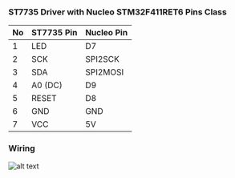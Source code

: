 ### ST7735 Driver with Nucleo STM32F411RET6 Pins Class 

|No| ST7735 Pin|Nucleo Pin|
|------|-------|------|
|1|LED   |D7     |
|2|SCK   |SPI2SCK |
|3|SDA   |SPI2MOSI|
|4|A0 (DC)|D9     |
|5|RESET  |D8     |
|6|GND    |GND     |
|7|VCC    |5V     |

### Wiring
![alt text](https://github.com/valoni/netmf-interpreter4x/blob/master/nanoFrameworks%20Drivers%20and%20Examples/ST7735/Nucleo_ST7735_160x128.png "Nucleo F411 wiring with ST7735")

